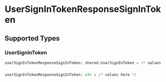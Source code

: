 # UserSignInTokenResponseSignInToken


## Supported Types

### UserSignInToken

```python
userSignInTokenResponseSignInToken: shared.UserSignInToken = /* values here */
```

### 

```python
userSignInTokenResponseSignInToken: str = /* values here */
```

